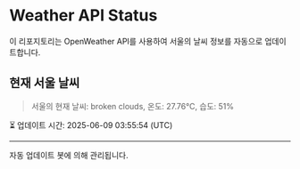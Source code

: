 
# Weather API Status

이 리포지토리는 OpenWeather API를 사용하여 서울의 날씨 정보를 자동으로 업데이트합니다.

## 현재 서울 날씨
> 서울의 현재 날씨: broken clouds, 온도: 27.76°C, 습도: 51%

⏳ 업데이트 시간: 2025-06-09 03:55:54 (UTC)

---
자동 업데이트 봇에 의해 관리됩니다.
